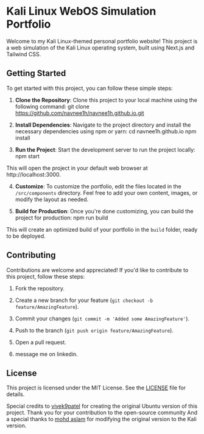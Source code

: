 # Kali Linux WebOS Simulation Portfolio

Welcome to my Kali Linux-themed personal portfolio website! This project is a web simulation of the Kali Linux operating system, built using Next.js and Tailwind CSS.

## Getting Started

To get started with this project, you can follow these simple steps:

1. **Clone the Repository**: Clone this project to your local machine using the following command:
git clone https://github.com/navnee1h/navnee1h.github.io.git

2. **Install Dependencies**: Navigate to the project directory and install the necessary dependencies using npm or yarn:
cd navnee1h.github.io
npm install

3. **Run the Project**: Start the development server to run the project locally:
npm start

This will open the project in your default web browser at http://localhost:3000.

4. **Customize**: To customize the portfolio, edit the files located in the `/src/components` directory. Feel free to add your own content, images, or modify the layout as needed.

5. **Build for Production**: Once you're done customizing, you can build the project for production:
npm run build

This will create an optimized build of your portfolio in the `build` folder, ready to be deployed.

## Contributing

Contributions are welcome and appreciated! If you'd like to contribute to this project, follow these steps:

1. Fork the repository.

2. Create a new branch for your feature (`git checkout -b feature/AmazingFeature`).

3. Commit your changes (`git commit -m 'Added some AmazingFeature'`).

4. Push to the branch (`git push origin feature/AmazingFeature`).

5. Open a pull request.

6. message me on linkedin. 

## License

This project is licensed under the MIT License. See the [LICENSE](LICENSE) file for details.

Special credits to [vivek9patel](https://www.linkedin.com/in/vivek9patel/) for creating the original Ubuntu version of this project. Thank you for your contribution to the open-source community And a special thanks to [mohd aslam](https://www.linkedin.com/in/aslamx3r/) for modifying the original version to the Kali version.

